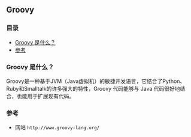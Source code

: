 ## Groovy

### 目录
* [Groovy 是什么？](#Groovy-是什么？)
* [参考](#参考)

### Groovy 是什么？
Groovy是一种基于JVM（Java虚拟机）的敏捷开发语言，它结合了Python、Ruby和Smalltalk的许多强大的特性，Groovy 代码能够与 Java 代码很好地结合，也能用于扩展现有代码。

### 参考
* 网站 `http://www.groovy-lang.org/`
